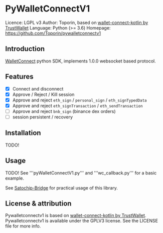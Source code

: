 # PyWalletConnectV1

  Licence: LGPL v3
  Author: Toporin, based on [wallet-connect-kotlin by TrustWallet](https://github.com/trustwallet/wallet-connect-kotlin)
  Language: Python (>= 3.6)
  Homepage: https://github.com/Toporin/pywalletconnectv1

## Introduction

[WalletConnect](https://walletconnect.org/) python SDK, implements 1.0.0 websocket based protocol.


## Features

- [x] Connect and disconnect
- [x] Approve / Reject / Kill session
- [x] Approve and reject `eth_sign` / `personal_sign` / `eth_signTypedData`
- [x] Approve and reject `eth_signTransaction` / `eth_sendTransaction`
- [ ] Approve and reject `bnb_sign` (binance dex orders)
- [ ] session persistent / recovery

## Installation

TODO!

## Usage

TODO!
See '''pyWalletConnectV1.py''' and '''wc_callback.py''' for a basic example.

See [Satochip-Bridge](https://github.com/Toporin/Satochip-Bridge) for practical usage of this library.

## License & attribution

Pywalletconnectv1 is based on [wallet-connect-kotlin by TrustWallet](https://github.com/trustwallet/wallet-connect-kotlin).
Pywalletconnectv1 is available under the GPLV3 license. See the LICENSE file for more info.
